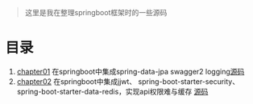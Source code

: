> 这里是我在整理springboot框架时的一些源码
# 目录
1. [chapter01](/chapter01/README.md) 在springboot中集成spring-data-jpa swagger2 logging[源码](https://github.com/lebean/spring-boot/tree/master/chapter01)
2. [chapter02](/chapter02/README.md) 在springboot中集成jjwt、 spring-boot-starter-security、spring-boot-starter-data-redis，实现api权限难与缓存    [源码](https://github.com/lebean/spring-boot/tree/master/chapter02)

